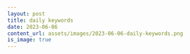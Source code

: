 ```yaml
---
layout: post
title: daily keywords
date: 2023-06-06
content_url: assets/images/2023-06-06-daily-keywords.png
is_image: true
---
```

